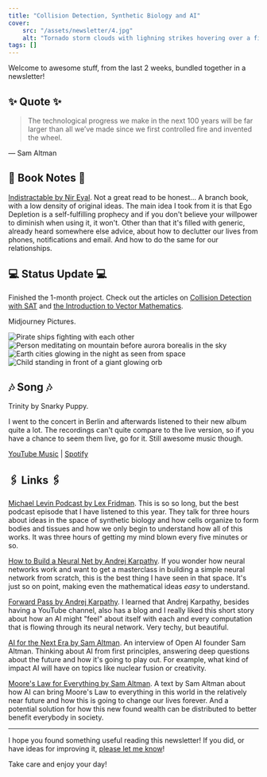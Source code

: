```yaml
---
title: "Collision Detection, Synthetic Biology and AI"
cover:
    src: "/assets/newsletter/4.jpg"
    alt: "Tornado storm clouds with lighning strikes hovering over a field in the meadow"
tags: []
---
```


Welcome to awesome stuff, from the last 2 weeks, bundled together in a newsletter!

## ✨ Quote ✨

> The technological progress we make in the next 100 years will be far larger than all we’ve made since we first controlled fire and invented the wheel.

— Sam Altman

## 📖 Book Notes 📖

[Indistractable by Nir Eyal](/booknotes/indistractable). Not a great read to be honest... A branch book, with a low density of original ideas. The main idea I took from it is that Ego Depletion is a self-fulfilling prophecy and if you don't believe your willpower to diminish when using it, it won't. Other than that it's filled with generic, already heard somewhere else advice, about how to declutter our lives from phones, notifications and email. And how to do the same for our relationships.

## 💻 Status Update 💻

Finished the 1-month project. Check out the articles on [Collision Detection with SAT](/posts/collision-detection) and [the Introduction to Vector Mathematics](/posts/vectors-101).

Midjourney Pictures.

![Pirate ships fighting with each other](/assets/midjourney/pirate-ships.jpg)
![Person meditating on mountain before aurora borealis in the sky](/assets/midjourney/aurora-borealis-meditation.jpg)
![Earth cities glowing in the night as seen from space](/assets/midjourney/earth-at-night.jpg)
![Child standing in front of a giant glowing orb](/assets/midjourney/child-before-orb.jpg)

## 🎶 Song 🎶

Trinity by Snarky Puppy.

I went to the concert in Berlin and afterwards listened to their new album quite a lot. The recordings can't quite compare to the live version, so if you have a chance to seem them live, go for it. Still awesome music though. 

[YouTube Music](https://music.youtube.com/watch?v=z3bBIoRnd9k) | [Spotify](https://open.spotify.com/track/0FgPrRYDqdCfMdkWv8JNPL)

## 🖇️ Links 🖇️

[Michael Levin Podcast by Lex Fridman](https://youtu.be/p3lsYlod5OU). This is so so long, but the best podcast episode that I have listened to this year. They talk for three hours about ideas in the space of synthetic biology and how cells organize to form bodies and tissues and how we only begin to understand how all of this works. It was three hours of getting my mind blown every five minutes or so.

[How to Build a Neural Net by Andrej Karpathy](https://youtu.be/VMj-3S1tku0). If you wonder how neural networks work and want to get a masterclass in building a simple neural network from scratch, this is the best thing I have seen in that space. It's just so on point, making even the mathematical ideas *easy* to understand.

[Forward Pass by Andrej Karpathy](http://karpathy.github.io/2021/03/27/forward-pass/). I learned that Andrej Karpathy, besides having a YouTube channel, also has a blog and I really liked this short story about how an AI might "feel" about itself with each and every computation that is flowing through its neural network. Very techy, but beautiful.

[AI for the Next Era by Sam Altman](https://youtu.be/WHoWGNQRXb0). An interview of Open AI founder Sam Altman. Thinking about AI from first principles, answering deep questions about the future and how it's going to play out. For example, what kind of impact AI will have on topics like nuclear fusion or creativity.

[Moore's Law for Everything by Sam Altman](https://moores.samaltman.com/). A text by Sam Altman about how AI can bring Moore's Law to everything in this world in the relatively near future and how this is going to change our lives forever. And a potential solution for how this new found wealth can be distributed to better benefit everybody in society. 

---

I hope you found something useful reading this newsletter! If you did, or have ideas for improving it, [please let me know](https://airtable.com/shro1VeyG4lkNXkx2)!

Take care and enjoy your day!